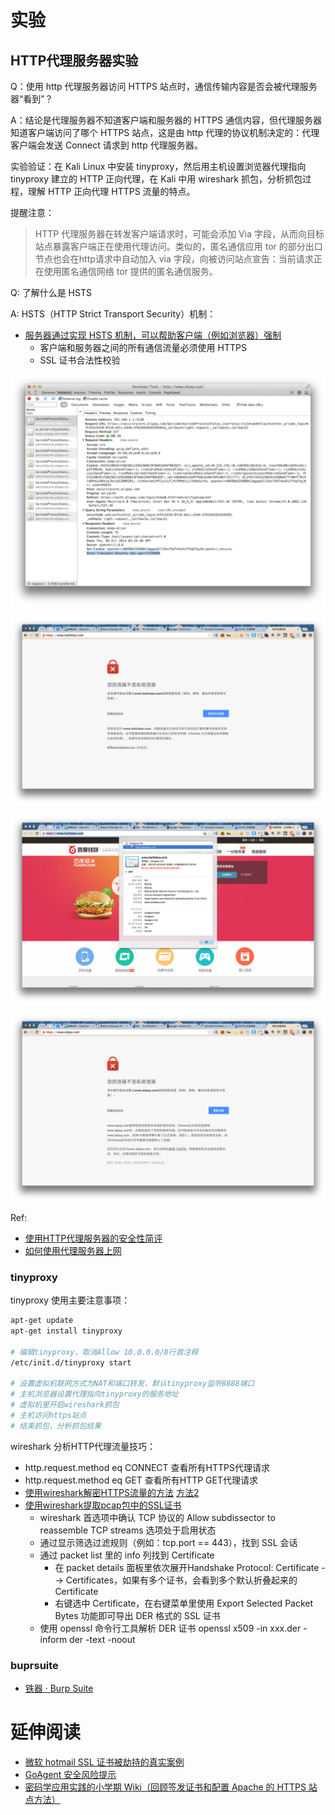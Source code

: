 # 实验

## HTTP代理服务器实验

Q：使用 http 代理服务器访问 HTTPS 站点时，通信传输内容是否会被代理服务器“看到”？

A：结论是代理服务器不知道客户端和服务器的 HTTPS 通信内容，但代理服务器知道客户端访问了哪个 HTTPS 站点，这是由 http 代理的协议机制决定的：代理客户端会发送 Connect 请求到 http 代理服务器。

实验验证：在 Kali Linux 中安装 tinyproxy，然后用主机设置浏览器代理指向 tinyproxy 建立的 HTTP 正向代理，在 Kali 中用 wireshark 抓包，分析抓包过程，理解 HTTP 正向代理 HTTPS 流量的特点。

提醒注意：

> HTTP 代理服务器在转发客户端请求时，可能会添加 Via 字段，从而向目标站点暴露客户端正在使用代理访问。类似的，匿名通信应用 tor 的部分出口节点也会在http请求中自动加入 via 字段，向被访问站点宣告：当前请求正在使用匿名通信网络 tor 提供的匿名通信服务。

Q: 了解什么是 HSTS

A: HSTS（HTTP Strict Transport Security）机制：

* [服务器通过实现 HSTS 机制，可以帮助客户端（例如浏览器）强制](https://www.owasp.org/index.php/HTTP_Strict_Transport_Security)
  * 客户端和服务器之间的所有通信流量必须使用 HTTPS
  * SSL 证书合法性校验

![图1 在Chrome的开发者工具中查看启用HSTS站点的通信数据](attach/HSTS.png)

![图2 未启用HSTS站点被SSL中间人攻击时Chrome浏览器的警告提示](attach/HSTS-2.png)

![图3 未启用HSTS站点被SSL中间人攻击时Chrome浏览器在用户允许继续访问情况下](attach/HSTS-3.png)

![图4 启用HSTS站点被SSL中间人攻击时Chrome浏览器禁止用户继续访问](attach/HSTS-4.png)

Ref:

- [使用HTTP代理服务器的安全性简评](http://www.williamlong.info/archives/2210.html) 
- [如何使用代理服务器上网](http://www.williamlong.info/archives/2057.html)

### tinyproxy

tinyproxy 使用主要注意事项：

```bash
apt-get update
apt-get install tinyproxy

# 编辑tinyproxy，取消Allow 10.0.0.0/8行首注释
/etc/init.d/tinyproxy start

# 设置虚拟机联网方式为NAT和端口转发，默认tinyproxy监听8888端口
# 主机浏览器设置代理指向tinyproxy的服务地址
# 虚拟机里开启wireshark抓包
# 主机访问https站点
# 结束抓包，分析抓包结果
```

wireshark 分析HTTP代理流量技巧：

* http.request.method eq CONNECT 查看所有HTTPS代理请求
* http.request.method eq GET 查看所有HTTP GET代理请求
* [使用wireshark解密HTTPS流量的方法](http://support.citrix.com/article/CTX116557) [方法2](https://wiki.wireshark.org/SSL)
* [使用wireshark提取pcap包中的SSL证书](http://mccltd.net/blog/?p=2036)
  * wireshark 首选项中确认 TCP 协议的 Allow subdissector to reassemble TCP streams 选项处于启用状态
  * 通过显示筛选过滤规则（例如：tcp.port == 443），找到 SSL 会话
  * 通过 packet list 里的 info 列找到 Certificate
      * 在 packet details 面板里依次展开Handshake Protocol: Certificate --> Certificates，如果有多个证书，会看到多个默认折叠起来的 Certificate
      * 右键选中 Certificate，在右键菜单里使用 Export Selected Packet Bytes 功能即可导出 DER 格式的 SSL 证书
  * 使用 openssl 命令行工具解析 DER 证书
  openssl x509 -in xxx.der -inform der -text -noout


### buprsuite

- [铁器 · Burp Suite](http://daily.zhihu.com/story/3905128)

# 延伸阅读

- [微软 hotmail SSL 证书被劫持的真实案例](http://www.freebuf.com/news/45929.html)
- [GoAgent 安全风险提示](https://www.bamsoftware.com/sec/goagent-advisory.html)
- [密码学应用实践的小学期 Wiki（回顾签发证书和配置 Apache 的 HTTPS 站点方法）](https://c4pr1c3.github.io/cuc-wiki/ac.html)
